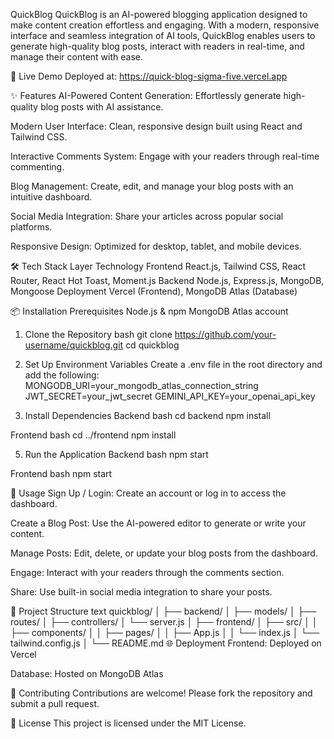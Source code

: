 QuickBlog
QuickBlog is an AI-powered blogging application designed to make content creation effortless and engaging. With a modern, responsive interface and seamless integration of AI tools, QuickBlog enables users to generate high-quality blog posts, interact with readers in real-time, and manage their content with ease.

🚀 Live Demo
Deployed at:
https://quick-blog-sigma-five.vercel.app

✨ Features
AI-Powered Content Generation: Effortlessly generate high-quality blog posts with AI assistance.

Modern User Interface: Clean, responsive design built using React and Tailwind CSS.

Interactive Comments System: Engage with your readers through real-time commenting.

Blog Management: Create, edit, and manage your blog posts with an intuitive dashboard.

Social Media Integration: Share your articles across popular social platforms.

Responsive Design: Optimized for desktop, tablet, and mobile devices.

🛠️ Tech Stack
Layer	Technology
Frontend	React.js, Tailwind CSS, React Router, React Hot Toast, Moment.js
Backend	Node.js, Express.js, MongoDB, Mongoose
Deployment	Vercel (Frontend), MongoDB Atlas (Database)

📦 Installation
Prerequisites
Node.js & npm
MongoDB Atlas account

1. Clone the Repository
bash
git clone https://github.com/your-username/quickblog.git
cd quickblog

2. Set Up Environment Variables
Create a .env file in the root directory and add the following:
MONGODB_URI=your_mongodb_atlas_connection_string
JWT_SECRET=your_jwt_secret
GEMINI_API_KEY=your_openai_api_key

3. Install Dependencies
Backend
bash
cd backend
npm install

Frontend
bash
cd ../frontend
npm install

5. Run the Application
Backend
bash
npm start

Frontend
bash
npm start

📝 Usage
Sign Up / Login: Create an account or log in to access the dashboard.

Create a Blog Post: Use the AI-powered editor to generate or write your content.

Manage Posts: Edit, delete, or update your blog posts from the dashboard.

Engage: Interact with your readers through the comments section.

Share: Use built-in social media integration to share your posts.

📁 Project Structure
text
quickblog/
│
├── backend/
│   ├── models/
│   ├── routes/
│   ├── controllers/
│   └── server.js
│
├── frontend/
│   ├── src/
│   │   ├── components/
│   │   ├── pages/
│   │   ├── App.js
│   │   └── index.js
│   └── tailwind.config.js
│
└── README.md
🌐 Deployment
Frontend: Deployed on Vercel

Database: Hosted on MongoDB Atlas

🤝 Contributing
Contributions are welcome! Please fork the repository and submit a pull request.

📄 License
This project is licensed under the MIT License.
